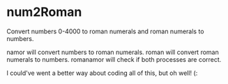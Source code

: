 # num2Roman
Convert numbers 0-4000 to roman numerals and roman numerals to numbers. 

namor will convert numbers to roman numerals.
roman will convert roman numerals to numbers.
romanamor will check if both processes are correct.

I could've went a better way about coding all of this, but oh well! (:
